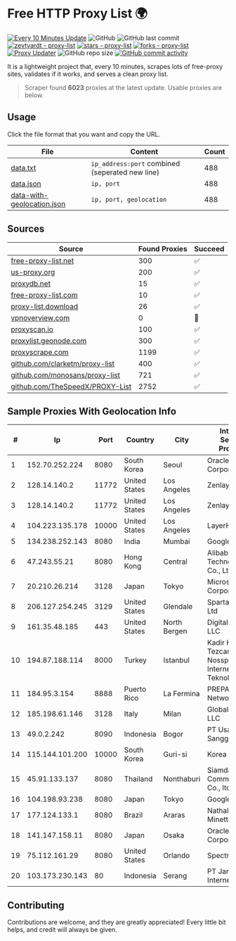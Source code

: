 
# Free HTTP Proxy List 🌍

[![Every 10 Minutes Update](https://github.com/mertguvencli/http-proxy-list/actions/workflows/main.yml/badge.svg?branch=main)](https://github.com/mertguvencli/http-proxy-list/actions/workflows/main.yml)
![GitHub](https://img.shields.io/github/license/mertguvencli/http-proxy-list)
![GitHub last commit](https://img.shields.io/github/last-commit/mertguvencli/http-proxy-list)
[![zevtyardt - proxy-list](https://img.shields.io/static/v1?label=zevtyardt&message=proxy-list&color=blue&logo=github)](https://github.com/zevtyardt/proxy-list "Go to GitHub repo")
[![stars - proxy-list](https://img.shields.io/github/stars/zevtyardt/proxy-list?style=social)](https://github.com/zevtyardt/proxy-list)
[![forks - proxy-list](https://img.shields.io/github/forks/zevtyardt/proxy-list?style=social)](https://github.com/zevtyardt/proxy-list)
[![Proxy Updater](https://github.com/zevtyardt/proxy-list/workflows/Proxy%20Updater/badge.svg)](https://github.com/zevtyardt/proxy-list/actions?query=workflow:"Proxy+Updater")
![GitHub repo size](https://img.shields.io/github/repo-size/zevtyardt/proxy-list)
[![GitHub commit activity](https://img.shields.io/github/commit-activity/m/zevtyardt/proxy-list?logo=commits)](https://github.com/zevtyardt/proxy-list/commits/main)

It is a lightweight project that, every 10 minutes, scrapes lots of free-proxy sites, validates if it works, and serves a clean proxy list.

> Scraper found **6023** proxies at the latest update. Usable proxies are below.

## Usage

Click the file format that you want and copy the URL.

|File|Content|Count|
|----|-------|-----|
|[data.txt](https://raw.githubusercontent.com/mertguvencli/http-proxy-list/main/proxy-list/data.txt)|`ip_address:port` combined (seperated new line)|488|
|[data.json](https://raw.githubusercontent.com/mertguvencli/http-proxy-list/main/proxy-list/data.json)|`ip, port`|488|
|[data-with-geolocation.json](https://raw.githubusercontent.com/mertguvencli/http-proxy-list/main/proxy-list/data-with-geolocation.json)|`ip, port, geolocation`|488|

## Sources

|Source|Found Proxies|Succeed|
|------|-------------|-------|
|[free-proxy-list.net](https://free-proxy-list.net)|300|✅|
|[us-proxy.org](https://www.us-proxy.org)|200|✅|
|[proxydb.net](http://proxydb.net)|15|✅|
|[free-proxy-list.com](https://free-proxy-list.com/?page=&port=&type%5B%5D=http&type%5B%5D=https&up_time=0&search=Search)|10|✅|
|[proxy-list.download](https://www.proxy-list.download/HTTP)|26|✅|
|[vpnoverview.com](https://vpnoverview.com/privacy/anonymous-browsing/free-proxy-servers)|0|🚫|
|[proxyscan.io](https://www.proxyscan.io)|100|✅|
|[proxylist.geonode.com](https://proxylist.geonode.com/api/proxy-list?limit=300&page=1&sort_by=lastChecked&sort_type=desc&protocols=http,https)|300|✅|
|[proxyscrape.com](https://api.proxyscrape.com/v2/?request=displayproxies&protocol=http&timeout=10000&country=all&ssl=all&anonymity=all)|1199|✅|
|[github.com/clarketm/proxy-list](https://raw.githubusercontent.com/clarketm/proxy-list/master/proxy-list-raw.txt)|400|✅|
|[github.com/monosans/proxy-list](https://raw.githubusercontent.com/monosans/proxy-list/main/proxies/http.txt)|721|✅|
|[github.com/TheSpeedX/PROXY-List](https://raw.githubusercontent.com/TheSpeedX/PROXY-List/master/http.txt)|2752|✅|


## Sample Proxies With Geolocation Info

|#|Ip|Port|Country|City|Internet Service Provider|
|-|--|----|-------|----|-------------------------|
|1|152.70.252.224|8080|South Korea|Seoul|Oracle Corporation|
|2|128.14.140.2|11772|United States|Los Angeles|Zenlayer Inc|
|3|128.14.140.2|11772|United States|Los Angeles|Zenlayer Inc|
|4|104.223.135.178|10000|United States|Los Angeles|LayerHost|
|5|134.238.252.143|8080|India|Mumbai|Google LLC|
|6|47.243.55.21|8080|Hong Kong|Central|Alibaba (US) Technology Co., Ltd.|
|7|20.210.26.214|3128|Japan|Tokyo|Microsoft Corporation|
|8|206.127.254.245|3129|United States|Glendale|Spartan Host Ltd|
|9|161.35.48.185|443|United States|North Bergen|DigitalOcean, LLC|
|10|194.87.188.114|8000|Turkey|Istanbul|Kadir Huseyin Tezcan Nosspeed Internet Teknolojileri|
|11|184.95.3.154|8888|Puerto Rico|La Fermina|PREPA Networks|
|12|185.198.61.146|3128|Italy|Milan|Global Router LLC|
|13|49.0.2.242|8090|Indonesia|Bogor|PT Usaha Adi Sanggoro|
|14|115.144.101.200|10000|South Korea|Guri-si|Korea Telecom|
|15|45.91.133.137|8080|Thailand|Nonthaburi|Siamdata Communication Co., ltd.|
|16|104.198.93.238|8080|Japan|Tokyo|Google LLC|
|17|177.124.133.1|8080|Brazil|Araras|Nathalia Tintori Minetto ME|
|18|141.147.158.11|8080|Japan|Osaka|Oracle Corporation|
|19|75.112.161.29|8080|United States|Orlando|Spectrum|
|20|103.173.230.143|80|Indonesia|Serang|PT Jaringan Internet Banten|



## Contributing

Contributions are welcome, and they are greatly appreciated! Every
little bit helps, and credit will always be given.

